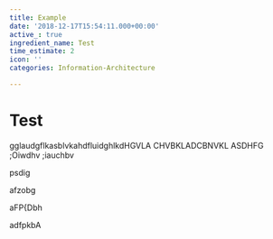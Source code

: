 ```yaml
---
title: Example
date: '2018-12-17T15:54:11.000+00:00'
active_: true
ingredient_name: Test
time_estimate: 2
icon: ''
categories: Information-Architecture

---
```

# Test

gglaudgflkasblvkahdfluidghlkdHGVLA CHVBKLADCBNVKL ASDHFG ;Oiwdhv ;iauchbv

psdig

afzobg

aFP{Dbh

adfpkbA